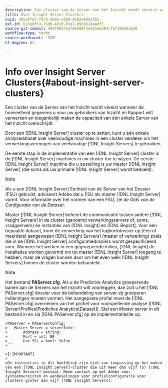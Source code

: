 ```yaml
---
description: Een cluster van de Server van het Inzicht wordt vereist wanneer de hoeveelheid gegevens u voor uw gebruikers van Inzicht en Rapport wilt verwerken en toegankelijk maken de capaciteit van één enkele Server van het Inzicht overschrijdt.
title: Over Insight Server Clusters
uuid: d65e0fe5-f87d-4d8e-a208-9192e9d62fb5
exl-id: b26e0f63-76db-461d-91e7-0968624aa0f7
source-git-commit: d9df90242ef96188f4e4b5e6d04cfef196b0a628
workflow-type: tm+mt
source-wordcount: '320'
ht-degree: 0%

---
```


# Info over Insight Server Clusters{#about-insight-server-clusters}

Een cluster van de Server van het Inzicht wordt vereist wanneer de hoeveelheid gegevens u voor uw gebruikers van Inzicht en Rapport wilt verwerken en toegankelijk maken de capaciteit van één enkele Server van het Inzicht overschrijdt.

Door een [!DNL Insight Server] cluster op te zetten, kunt u één enkele analysedataset over veelvoudige machines in een cluster verdelen om het verwerkingsvermogen van veelvoudige [!DNL Insight Servers] te gebruiken.

De eerste stap in de implementatie van een [!DNL Insight Server] cluster is de [!DNL Insight Server] machines in uw cluster toe te wijzen. De eerste [!DNL Insight Server] machine die u opstelling is uw master [!DNL Insight Server] (die soms als uw primaire [!DNL Insight Server] wordt bedoeld).

>[!NOTE]
>
>Als u een [!DNL Insight Server] Eenheid van de Server van het Dossier (FSU) gebruikt, adviseert Adobe dat u FSU als master [!DNL Insight Server] vormt. Voor informatie over het vormen van een FSU, zie *de Gids van de Configuratie van de Dataset*.

Master [!DNL Insight Server] beheert de communicatie tussen andere [!DNL Insight Servers] in de cluster (genoemd verwerkingsservers of, soms, vraagservers) en instanties van [!DNL Insight] en [!DNL Report]. Voor een bepaalde dataset, komt de verwerking van het logboekdossier op (één of meerdere) aangewezen [!DNL Insight Servers] (master of verwerking) zoals die in de [!DNL Insight Server] configuratiedossiers wordt gespecificeerd voor. Wanneer het werken in een gegroepeerde milieu, [!DNL Insight] de installaties worden gevormd om tot master [!DNL Insight Server] toegang te hebben, maar de vragen kunnen door om het even welk [!DNL Insight Servers] binnen de cluster worden behandeld.

>[!NOTE]
>
>Het bestand **PAServer.cfg**. Als u de Predictive Analytics groeperende banen aan de Servers van het Inzicht wilt voorleggen, dan zult u het [!DNL PAServer.cfg] dossier voor de behandeling van server-zij groeperen indieningen moeten vormen. Het aangepaste profiel moet de [!DNL PAServer.cfg] overnemen van het profiel voor voorspellende analyse ([!DNL Server\Profiles\Predictive Analytics\Dataset]). Stel een *Master server* in dit bestand in en sla [!DNL PAServer.cfg] op de implementatiesite op.
>
>
```
>PAServer = PAServerConfig: 
>   Master Server = serverInfo: 
>       Address = string: 
>       Port = int: 80
>       Use SSL = bool: false
>```

>[!IMPORTANT]
>
>De instructies in dit hoofdstuk zijn niet van toepassing op het maken van een [!DNL Insight Server]-cluster die uit meer dan vijf (5) [!DNL Insight Servers] bestaat. Neem contact op met Adobe voor systeemvereisten en aanbevelingen voor profielconfiguratie voor clusters groter dan vijf [!DNL Insight Servers].
